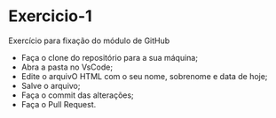 # Exercicio-1
Exercício para fixação do módulo de GitHub

- Faça o clone do repositório para a sua máquina;
- Abra a pasta no VsCode;
- Edite o arquivO HTML com o seu nome, sobrenome e data de hoje;
- Salve o arquivo;
- Faça o commit das alterações;
- Faça o Pull Request.
